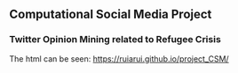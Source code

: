 ## Computational Social Media Project
### Twitter Opinion Mining related to Refugee Crisis




The html can be seen: https://ruiarui.github.io/project_CSM/